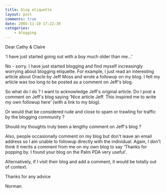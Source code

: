 ```yaml
---
title: blog etiquette
layout: post
comments: true
date: 2005-11-10 17:22:30
categories:
    - blogging
---
```

Dear Cathy & Claire

'I have just started going out with a boy much older than me...'

No - sorry. I have just started blogging and find myself increasingly
worrying about blogging etiquette. For example, I just read an
interesting article about Oracle by Jeff Moss and wrote a followup on
my blog. I felt my article was too long to be posted as a comment on
Jeff's blog.

So what do I do ? I want to acknowledge Jeff's original article. Do I
post a comment on Jeff's blog saying 'Nice article Jeff. This inspired
me to write my own followup here' (with a link to my blog).

Or would that be considered rude and close to spam or trawling for
traffic by the blogging community ?

Should my thoughts truly been a lengthy comment on Jeff's blog ?

Also, people occasionally comment on my blog but don't leave an email
address so I am unable to followup directly with the
individual. Again, I don't think it merits a comment from me on my own
blog to say 'Thanks for popping by. I found your blog on the Palm PDA
very useful'.

Alternatively, if I visit their blog and add a comment, it would be
totally out of context.

Thanks for any advice

Norman
